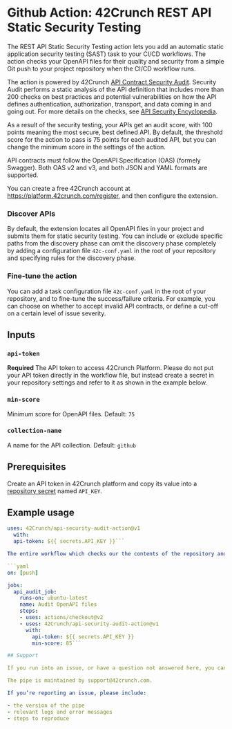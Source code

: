 # Github Action: 42Crunch REST API Static Security Testing

The REST API Static Security Testing action lets you add an automatic static application security testing (SAST) task to your CI/CD workflows. The action checks your OpenAPI files for their quality and security from a simple Git push to your project repository when the CI/CD workflow runs.

The action is powered by 42Crunch [API Contract Security Audit](https://docs.42crunch.com/latest/content/concepts/api_contract_security_audit.htm). Security Audit performs a static analysis of the API definition that includes more than 200 checks on best practices and potential vulnerabilities on how the API defines authentication, authorization, transport, and data coming in and going out. For more details on the checks, see [API Security Encyclopedia](https://apisecurity.io/encyclopedia/content/api-security-encyclopedia.htm).

As a result of the security testing, your APIs get an audit score, with 100 points meaning the most secure, best defined API. By default, the threshold score for the action to pass is 75 points for each audited API, but you can change the minimum score in the settings of the action.

API contracts must follow the OpenAPI Specification (OAS) (formely Swagger). Both OAS v2 and v3, and both JSON and YAML formats are supported.

You can create a free 42Crunch account at https://platform.42crunch.com/register, and then configure the extension.

### Discover APIs

By default, the extension locates all OpenAPI files in your project and submits them for static security testing. You can include or exclude specific paths from the discovery phase can omit the discovery phase completely by adding a configuration file `42c-conf.yaml` in the root of your repository and specifying rules for the discovery phase.

### Fine-tune the action

You can add a task configuration file `42c-conf.yaml` in the root of your repository, and to fine-tune the success/failure criteria. For example, you can choose on whether to accept invalid API contracts, or define a cut-off on a certain level of issue severity.

## Inputs

### `api-token`

**Required** The API token to access 42Crunch Platform. Please do not put your API token directly in the workflow file, but instead create a secret in your repository settings and refer to it as shown in the example below.

### `min-score`

Minimum score for OpenAPI files. Default: `75`

### `collection-name`

A name for the API collection. Default: `github`

## Prerequisites

Create an API token in 42Crunch platform and copy its value into a [repository secret](https://docs.github.com/en/actions/configuring-and-managing-workflows/creating-and-storing-encrypted-secrets) named `API_KEY`.

## Example usage

```yaml
uses: 42Crunch/api-security-audit-action@v1
  with:
  api-token: ${{ secrets.API_KEY }}```

The entire workflow which checks our the contents of the repository and runs security audit on the OpenAPI files found in the project might look like this:

```yaml
on: [push]

jobs:
  api_audit_job:
    runs-on: ubuntu-latest
    name: Audit OpenAPI files
    steps:
    - uses: actions/checkout@v2
    - uses: 42Crunch/api-security-audit-action@v1
      with:
        api-token: ${{ secrets.API_KEY }}
        min-score: 85```

## Support

If you run into an issue, or have a question not answered here, you can create a support ticket at [support.42crunch.com](https://support.42crunch.com/), or ask your questions on the Q&A tab here.

The pipe is maintained by support@42crunch.com.

If you’re reporting an issue, please include:

- the version of the pipe
- relevant logs and error messages
- steps to reproduce
